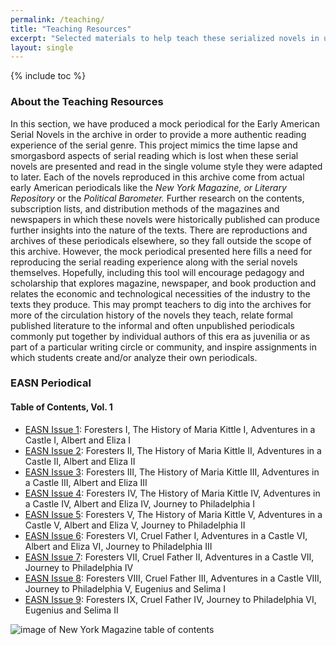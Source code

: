 ```yaml
---  
permalink: /teaching/  
title: "Teaching Resources"  
excerpt: "Selected materials to help teach these serialized novels in undergraduate courses."  
layout: single  
---  
```


{% include toc %}

### About the Teaching Resources

In this section, we have produced a mock periodical for the Early American Serial Novels in the archive in order to provide a more authentic reading experience of the serial genre. This project mimics the time lapse and smorgasbord aspects of serial reading which is lost when these serial novels are presented and read in the single volume style they were adapted to later. Each of the novels reproduced in this archive come from actual early American periodicals like the *New York Magazine, or Literary Repository* or the *Political Barometer.* Further research on the contents, subscription lists, and distribution methods of the magazines and newspapers in which these novels were historically published can produce further insights into the nature of the texts. There are reproductions and archives of these periodicals elsewhere, so they fall outside the scope of this archive. However, the mock periodical presented here fills a need for reproducing the serial reading experience along with the serial novels themselves. Hopefully, including this tool will encourage pedagogy and scholarship that explores magazine, newspaper, and book production and relates the economic and technological necessities of the industry to the texts they produce. This may prompt teachers to dig into the archives for more of the circulation history of the novels they teach, relate formal published literature to the informal and often unpublished periodicals commonly put together by individual authors of this era as juvenilia or as part of a particular writing circle or community, and inspire assignments in which students create and/or analyze their own periodicals.  

### EASN Periodical  

#### Table of Contents, Vol. 1

<ul class="unstyled unindented">  

<li><a href="/assets/files/EASNissue01.pdf">EASN Issue 1</a>: Foresters I, The History of Maria Kittle I, Adventures in a Castle I, Albert and Eliza I</li>  
<li><a href="/assets/files/EASNissue02.pdf">EASN Issue 2</a>: Foresters II, The History of Maria Kittle II, Adventures in a Castle II, Albert and Eliza II</li>  
<li><a href="/assets/files/EASNissue03.pdf">EASN Issue 3</a>: Foresters III, The History of Maria Kittle III, Adventures in a Castle III, Albert and Eliza III</li>  
<li><a href="/assets/files/EASNissue04.pdf">EASN Issue 4</a>: Foresters IV, The History of Maria Kittle IV, Adventures in a Castle IV, Albert and Eliza IV, Journey to Philadelphia I</li>  
<li><a href="/assets/files/EASNissue05.pdf">EASN Issue 5</a>: Foresters V, The History of Maria Kittle V, Adventures in a Castle V, Albert and Eliza V, Journey to Philadelphia II</li>  
<li><a href="/assets/files/EASNissue06.pdf">EASN Issue 6</a>: Foresters VI, Cruel Father I, Adventures in a Castle VI, Albert and Eliza VI, Journey to Philadelphia III</li>  
<li><a href="/assets/files/EASNissue07.pdf">EASN Issue 7</a>: Foresters VII, Cruel Father II, Adventures in a Castle VII, Journey to Philadelphia IV</li>  
<li><a href="/assets/files/EASNissue08.pdf">EASN Issue 8</a>: Foresters VIII, Cruel Father III, Adventures in a Castle VIII, Journey to Philadelphia V, Eugenius and Selima I</li>  
<li><a href="/assets/files/EASNissue09.pdf">EASN Issue 9</a>: Foresters IX, Cruel Father IV, Journey to Philadelphia VI, Eugenius and Selima II</li>  

</ul>  

<!-- not sure where these images are  
![new york mag 1792.jpg](media/image1.jpeg){width="4.354166666666667in" height="7.8125in"}
-->

![image of New York Magazine table of contents](http://www.henrylivingston.com/writing/prose/images/published/nymlr-1791-jul-toc--p365-1000.jpg)
